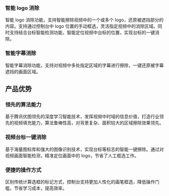 ### 智能 logo 消除
智能 logo 消除功能，支持智能擦除视频中的一个或多个 logo，还原被遮挡部分的内容。支持通过控制台中 logo 位置的手动框选，灵活指定视频中的消除区域。同时支持结合台标智能检测功能，智能定位视频中台标的位置，实现台标的一键消除。

### 智能字幕消除
智能字幕消除功能，支持对视频中多处指定区域的字幕进行擦除，一键还原被字幕遮挡的画面区域。

## 产品优势
### 领先的算法能力
基于腾讯优图领先的深度学习智能技术，发挥视频中时域的信息价值，打造行业领先的视频填充能力，算法鲁棒性高，对背景复杂、面积较大的区域擦除效果领先。

### 视频台标一键消除
基于海量图标库和强大的图像识别技术，实现台标等标志的智能一键擦除。通过对视频画面智能检测，精准定位画面中的 logo，节省了人工框选工作。

### 便捷的操作方式
区别传统计算选框的标记方式，控制台支持更加人性化的画笔框选，降低操作门槛，节省学习成本，提高效率。
